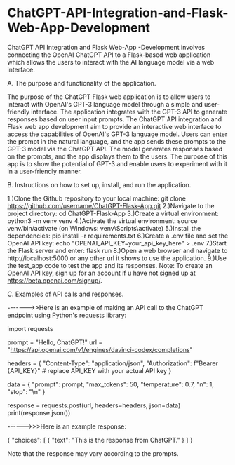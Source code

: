 # ChatGPT-API-Integration-and-Flask-Web-App-Development
ChatGPT API Integration  and Flask Web-App -Development involves connecting the OpenAI ChatGPT API to a Flask-based web application which allows the  users to interact with the AI language model via a web interface.


A. The purpose and functionality of the application.


The purpose of the ChatGPT Flask web application is to allow users to interact with OpenAI's GPT-3 language model through a simple and user-friendly  interface. The  application  integrates with the GPT-3 API to generate responses based on user input prompts.
The ChatGPT  API integration and Flask web app development aim to provide an interactive web interface to access the capabilities of OpenAI's GPT-3  language model. Users can enter the prompt in the natural language, and the app sends these prompts to the GPT-3 model via the ChatGPT API. The  model  generates responses based on the prompts, and the app displays them to the users. The purpose of this app is to show the potential of GPT-3 and  enable  users to experiment  with  it  in  a  user-friendly manner.


B. Instructions on how to set up, install, and run the application.


1.)Clone the Github repository to your local machine: git clone https://github.com/username/ChatGPT-Flask-App.git
2.)Navigate to the project directory: cd ChatGPT-Flask-App
3.)Create a virtual environment: python3 -m venv venv
4.)Activate the virtual environment: source venv/bin/activate (on Windows: venv\Scripts\activate)
5.)Install the dependencies: pip install -r requirements.txt
6.)Create a .env file and set the OpenAI API key: echo "OPENAI_API_KEY=your_api_key_here" > .env
7.)Start the Flask server and enter: flask run
8.)Open a web browser and navigate to http://localhost:5000 or any other url it shows to use the application.
9.)Use the test_app code to test the app and its responses.
Note: To create  an OpenAI API key, sign up for an account if u have not signed up at https://beta.openai.com/signup/.


C.  Examples of API calls and responses.

------->>Here is an example of making an API call to the ChatGPT endpoint using Python's requests library:

import requests

prompt = "Hello, ChatGPT!"
url = "https://api.openai.com/v1/engines/davinci-codex/completions"

headers = {
    "Content-Type": "application/json",
    "Authorization": f"Bearer {API_KEY}"  # replace API_KEY with your actual API key
}

data = {
    "prompt": prompt,
    "max_tokens": 50,
    "temperature": 0.7,
    "n": 1,
    "stop": "\n"
}

response = requests.post(url, headers=headers, json=data)
print(response.json())


------>>>Here is an example response:

{
    "choices": [
        {
            "text": "This is the response from ChatGPT."
        }
    ]
}

Note that the response may vary according to the prompts.

